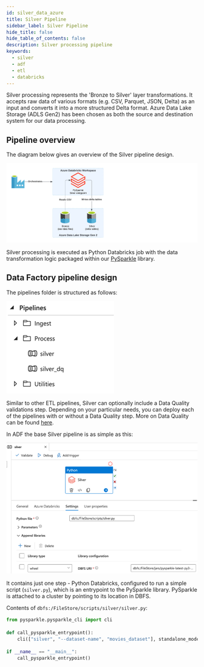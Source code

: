 ```yaml
---
id: silver_data_azure
title: Silver Pipeline
sidebar_label: Silver Pipeline
hide_title: false
hide_table_of_contents: false
description: Silver processing pipeline
keywords:
  - silver
  - adf
  - etl
  - databricks
---
```


Silver processing represents the 'Bronze to Silver' layer transformations. It accepts raw data of various formats
(e.g. CSV, Parquet, JSON, Delta) as an input and converts it into a more structured Delta format.
Azure Data Lake Storage (ADLS Gen2) has been chosen as both the source and destination system for our data processing.

## Pipeline overview

The diagram below gives an overview of the Silver pipeline design.

![ADF_SilverPipelineDesign.png](../images/ADF_SilverPipelineDesign.png)


Silver processing is executed as Python Databricks job with the data transformation logic packaged within our
[PySparkle](../../../common/data/pysparkle/pysparkle_quickstart.md) library.

## Data Factory pipeline design

The pipelines folder is structured as follows:

![ADF_SilverPipelinesList.png](../images/ADF_SilverPipelinesList.png)

Similar to other ETL pipelines, Silver can optionally include a Data Quality validations step.
Depending on your particular needs, you can deploy each of the pipelines with or without a Data
Quality step. More on Data Quality can be found [here](data_quality_azure.md).

In ADF the base Silver pipeline is as simple as this:

![ADF_Silver.png](../images/ADF_silver.png)

It contains just one step - Python Databricks, configured to run a simple script (`silver.py`),
which is an entrypoint to the PySparkle library. PySparkle is attached to a cluster by pointing
to its location in DBFS.

Contents of `dbfs:/FileStore/scripts/silver/silver.py`:

```python
from pysparkle.pysparkle_cli import cli

def call_pysparkle_entrypoint():
    cli(["silver", "--dataset-name", "movies_dataset"], standalone_mode=False)

if __name__ == "__main__":
    call_pysparkle_entrypoint()
```
